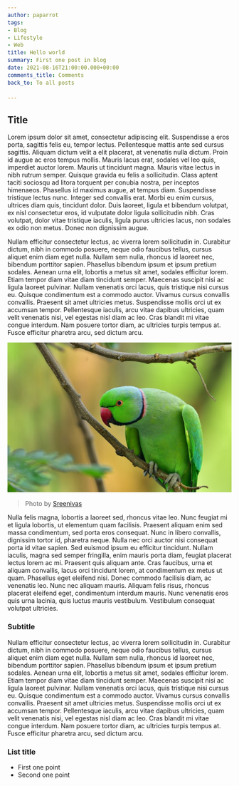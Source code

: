 ```yaml
---
author: paparrot
tags:
- Blog
- Lifestyle
- Web
title: Hello world
summary: First one post in blog
date: 2021-08-16T21:00:00.000+00:00
comments_title: Comments
back_to: To all posts

---
```

## Title

Lorem ipsum dolor sit amet, consectetur adipiscing elit. Suspendisse a eros porta, sagittis felis eu, tempor lectus. Pellentesque mattis ante sed cursus sagittis. Aliquam dictum velit a elit placerat, at venenatis nulla dictum. Proin id augue ac eros tempus mollis. Mauris lacus erat, sodales vel leo quis, imperdiet auctor lorem. Mauris ut tincidunt magna. Mauris vitae lectus in nibh rutrum semper. Quisque gravida eu felis a sollicitudin. Class aptent taciti sociosqu ad litora torquent per conubia nostra, per inceptos himenaeos. Phasellus id maximus augue, at tempus diam. Suspendisse tristique lectus nunc. Integer sed convallis erat. Morbi eu enim cursus, ultrices diam quis, tincidunt dolor. Duis laoreet, ligula et bibendum volutpat, ex nisl consectetur eros, id vulputate dolor ligula sollicitudin nibh. Cras volutpat, dolor vitae tristique iaculis, ligula purus ultricies lacus, non sodales ex odio non metus. Donec non dignissim augue.

Nullam efficitur consectetur lectus, ac viverra lorem sollicitudin in. Curabitur dictum, nibh in commodo posuere, neque odio faucibus tellus, cursus aliquet enim diam eget nulla. Nullam sem nulla, rhoncus id laoreet nec, bibendum porttitor sapien. Phasellus bibendum ipsum et ipsum pretium sodales. Aenean urna elit, lobortis a metus sit amet, sodales efficitur lorem. Etiam tempor diam vitae diam tincidunt semper. Maecenas suscipit nisi ac ligula laoreet pulvinar. Nullam venenatis orci lacus, quis tristique nisi cursus eu. Quisque condimentum est a commodo auctor. Vivamus cursus convallis convallis. Praesent sit amet ultricies metus. Suspendisse mollis orci ut ex accumsan tempor. Pellentesque iaculis, arcu vitae dapibus ultricies, quam velit venenatis nisi, vel egestas nisl diam ac leo. Cras blandit mi vitae congue interdum. Nam posuere tortor diam, ac ultricies turpis tempus at. Fusce efficitur pharetra arcu, sed dictum arcu.

![Whats up man?](/static/img/parrot.jpg 'Parrot')

> Photo by [Sreenivas](https://unsplash.com/@sree97)

Nulla felis magna, lobortis a laoreet sed, rhoncus vitae leo. Nunc feugiat mi et ligula lobortis, ut elementum quam facilisis. Praesent aliquam enim sed massa condimentum, sed porta eros consequat. Nunc in libero convallis, dignissim tortor id, pharetra neque. Nulla nec orci auctor nisi consequat porta id vitae sapien. Sed euismod ipsum eu efficitur tincidunt. Nullam iaculis, magna sed semper fringilla, enim mauris porta diam, feugiat placerat lectus lorem ac mi. Praesent quis aliquam ante. Cras faucibus, urna et aliquam convallis, lacus orci tincidunt lorem, at condimentum ex metus ut quam. Phasellus eget eleifend nisi. Donec commodo facilisis diam, ac venenatis leo. Nunc nec aliquam mauris. Aliquam felis risus, rhoncus placerat eleifend eget, condimentum interdum mauris. Nunc venenatis eros quis urna lacinia, quis luctus mauris vestibulum. Vestibulum consequat volutpat ultricies.

### Subtitle

Nullam efficitur consectetur lectus, ac viverra lorem sollicitudin in. Curabitur dictum, nibh in commodo posuere, neque odio faucibus tellus, cursus aliquet enim diam eget nulla. Nullam sem nulla, rhoncus id laoreet nec, bibendum porttitor sapien. Phasellus bibendum ipsum et ipsum pretium sodales. Aenean urna elit, lobortis a metus sit amet, sodales efficitur lorem. Etiam tempor diam vitae diam tincidunt semper. Maecenas suscipit nisi ac ligula laoreet pulvinar. Nullam venenatis orci lacus, quis tristique nisi cursus eu. Quisque condimentum est a commodo auctor. Vivamus cursus convallis convallis. Praesent sit amet ultricies metus. Suspendisse mollis orci ut ex accumsan tempor. Pellentesque iaculis, arcu vitae dapibus ultricies, quam velit venenatis nisi, vel egestas nisl diam ac leo. Cras blandit mi vitae congue interdum. Nam posuere tortor diam, ac ultricies turpis tempus at. Fusce efficitur pharetra arcu, sed dictum arcu.

### List title

- First one point
- Second one point